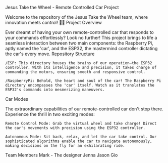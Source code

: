 Jesus Take the Wheel - Remote Controlled Car Project

Welcome to the repository of the Jesus Take the Wheel team, where innovation meets control! 🚗✨
Project Overview

Ever dreamt of having your own remote-controlled car that responds to your commands effortlessly? Look no further! This project brings to life a seamless interaction between two main components: the Raspberry Pi, aptly named the 'car', and the ESP32, the mastermind controller dictating the car's every move.
Repository Structure

    /ESP: This directory houses the brains of our operation—the ESP32 controller. With its intelligence and precision, it takes charge of commanding the motors, ensuring smooth and responsive control.

    /RaspberryPi: Behold, the heart and soul of the car! The Raspberry Pi directory encompasses the 'car' itself. Watch as it translates the ESP32's commands into mesmerizing maneuvers.

Car Modes

The extraordinary capabilities of our remote-controlled car don't stop there. Experience the thrill in two exciting modes:

    Remote Control Mode: Grab the virtual wheel and take charge! Direct the car's movements with precision using the ESP32 controller.

    Autonomous Mode: Sit back, relax, and let the car take control. Our sophisticated algorithms enable the car to navigate autonomously, making decisions on the fly for an exhilarating ride.

Team Members
     Mark - The designer
     Jenna
     Jason
     Gio
    